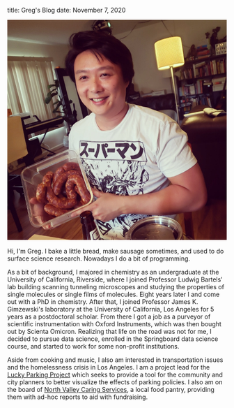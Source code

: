 title: Greg's Blog
date: November 7, 2020


![Me](/images/5E2B0435-D1B7-4437-B2DD-728E446B9BD6.jpg)

Hi, I'm Greg. I bake a little bread, make sausage sometimes, and used to do surface science research. Nowadays I do a bit of programming. 

As a bit of background, I majored in chemistry as an undergraduate at the University of California, Riverside, where I joined Professor Ludwig Bartels' lab building scanning tunneling microscopes and studying the properties of single molecules or single films of molecules. Eight years later I and come out with a PhD in chemistry. After that, I joined Professor James K. Gimzewski's laboratory at the University of California, Los Angeles for 5 years as a postdoctoral scholar. From there I got a job as a purveyor of scientific instrumentation with Oxford Instruments, which was then bought out by Scienta Omicron. Realizing that life on the road was not for me, I decided to pursue data science, enrolled in the Springboard data science course, and started to work for some non-profit institutions. 

Aside from cooking and music, I also am interested in transportation issues and the homelessness crisis in Los Angeles. I am a project lead for the [Lucky Parking Project](https://www.hackforla.org/projects/lucky-parking) which seeks to provide a tool for the community and city planners to better visualize the effects of parking policies. I also am on the board of [North Valley Caring Services](https://www.nvcsinc.org/), a local food pantry, providing them with ad-hoc reports to aid with fundraising.
